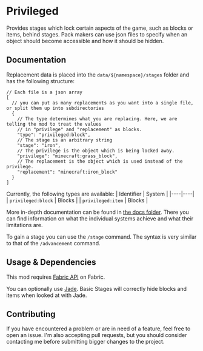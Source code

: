 # Privileged

Provides stages which lock certain aspects of the game, such as blocks or items, behind stages.
Pack makers can use json files to specify when an object should become accessible and how it should be hidden.

## Documentation

Replacement data is placed into the `data/${namespace}/stages` folder and has the following structure:

```json5
// Each file is a json array
[
  // you can put as many replacements as you want into a single file, or split them up into subdirectories
  {
    // The type determines what you are replacing. Here, we are telling the mod to treat the values
    // in "privilege" and "replacement" as blocks.
    "type": "privileged:block",
    // The stage is an arbitrary string 
    "stage": "iron",
    // The privilege is the object which is being locked away.
    "privilege": "minecraft:grass_block",
    // The replacement is the object which is used instead of the privilege.
    "replacement": "minecraft:iron_block"
  }
]
```

Currently, the following types are available:
| Identifier | System |
|----|----|
| `privileged:block` | Blocks |
| `privileged:item` | Blocks |

More in-depth documentation can be found in [the docs folder](./docs).
There you can find information on what the individual systems achieve and what their limitations are.

To gain a stage you can use the `/stage` command. The syntax is very similar to that of the `/advancement` command.

## Usage & Dependencies

This mod requires [Fabric API](https://modrinth.com/mod/fabric-api) on Fabric.

You can optionally use [Jade](https://modrinth.com/mod/jade). Basic Stages will correctly
hide blocks and items when looked at with Jade.

<!-- modrinth_exclude.start -->

## Contributing

If you have encountered a problem or are in need of a feature, feel free to open an issue.
I'm also accepting pull requests, but you should consider contacting me before submitting
bigger changes to the project.

<!-- modrinth_exclude.end -->
